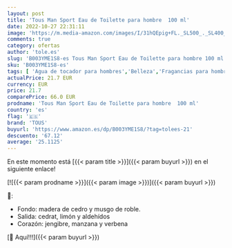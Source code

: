 ```yaml
---
layout: post
title: 'Tous Man Sport Eau de Toilette para hombre  100 ml'
date: 2022-10-27 22:31:11
image: 'https://m.media-amazon.com/images/I/31hQEpig+FL._SL500_._SL400_.jpg'
comments: true
category: ofertas
author: 'tole.es'
slug: 'B003YME1S8-es Tous Man Sport Eau de Toilette para hombre 100 ml'
sku: 'B003YME1S8-es'
tags: [ 'Agua de tocador para hombres','Belleza','Fragancias para hombres','Perfumes y fragancias','de','eau','toilette','tous','🇪🇸', ]
actualPrice: 21.7 EUR
currency: EUR
price: 21.7
comparePrice: 66.0 EUR
prodname: 'Tous Man Sport Eau de Toilette para hombre  100 ml'
country: 'es'
flag: '🇪🇸'
brand: 'TOUS'
buyurl: 'https://www.amazon.es/dp/B003YME1S8/?tag=tolees-21'
descuento: '67.12'
average: '25.1125'
---
```


En este momento está [{{< param title >}}]({{< param buyurl >}}) en el siguiente enlace!

[![{{< param prodname >}}]({{< param image >}})]({{< param buyurl >}})

🔎:

- Fondo: madera de cedro y musgo de roble.
- Salida: cedrat, limón y aldehídos
- Corazón: jengibre, manzana y verbena

[🛒 Aquí!!!]({{< param buyurl >}})

